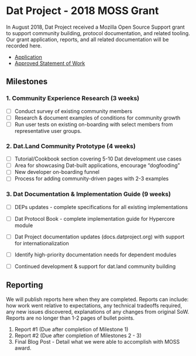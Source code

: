 
# Dat Project - 2018 MOSS Grant

In August 2018, Dat Project received a Mozilla Open Source Support grant to support community building, protocol documentation, and related tooling. Our grant application, reports, and all related documentation will be recorded here.

* [Application](application.md)
* [Approved Statement of Work](MOSS-Dat-SoW.pdf)

## Milestones

### 1. Community Experience Research (3 weeks)

- [ ] Conduct survey of existing community members
- [ ] Research & document examples of conditions for community growth
- [ ] Run user tests on existing on-boarding with select members from representative user groups.

### 2. Dat.Land Community Prototype (4 weeks)

- [ ] Tutorial/Cookbook section covering 5-10 Dat development use cases
- [ ] Area for showcasing Dat-built applications, encourage “dogfooding”
- [ ] New developer on-boarding funnel
- [ ] Process for adding community-driven pages with 2-3 examples

### 3. Dat Documentation & Implementation Guide (9 weeks)

- [ ] DEPs updates - complete specifications for all existing implementations
- [ ] Dat Protocol Book - complete implementation guide for Hypercore module
- [ ] Dat Project documentation updates (docs.datproject.org) with support for
internationalization
- [ ] Identify high-priority documentation needs for dependent modules
- [ ] Continued development & support for dat.land community building


## Reporting

We will publish reports here when they are completed. Reports can include: how work went relative to expectations, any technical tradeoffs required, any new issues discovered, explanations of any changes from original SoW. Reports are no longer than 1-2 pages of bullet points.

1. Report #1 (Due after completion of Milestone 1)
2. Report #2 (Due after completion of Milestones 2 - 3)
3. Final Blog Post - Detail what we were able to accomplish with MOSS award.
